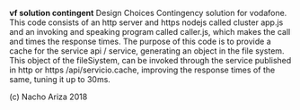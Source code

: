 **vf solution contingent**
Design Choices
 Contingency solution for vodafone. This code consists of an http server and 
 https nodejs called cluster app.js and an invoking and speaking program called 
 caller.js, which makes the call and times the response times.
 The purpose of this code is to provide a cache for the service 
 api / service, generating an object in the file system. 
 This object of the fileSiystem, can be invoked through the service published 
 in http or https /api/servicio.cache, improving the response times of the same, 
 tuning it up to 30ms.
 

(c) Nacho Ariza 2018